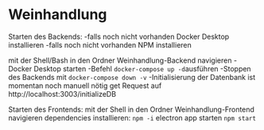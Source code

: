 # Weinhandlung

Starten des Backends: 
-falls noch nicht vorhanden Docker Desktop installieren
-falls noch nicht vorhanden NPM installieren

mit der Shell/Bash in den Ordner Weinhandlung-Backend navigieren
-Docker Desktop starten
-Befehl `docker-compose up -d`ausführen
-Stoppen des Backends mit `docker-compose down -v`
-Initialisierung der Datenbank ist momentan noch manuell nötig
get Request auf http://localhost:3003/initializeDB 


Starten des Frontends:
mit der Shell in den Ordner Weinhandlung-Frontend navigieren
dependencies installieren: `npm -i`
electron app starten `npm start`
